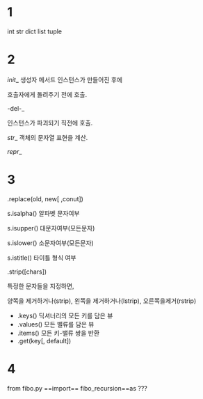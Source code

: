 #  1

int str dict list tuple



# 2

_init__  생성자 메서드 인스턴스가 만들어진 후에

호출자에게 돌려주기 전에 호출.

-del-_

 인스턴스가 파괴되기 직전에 호출.

_str__ 객체의 문자열 표현을 계산.

_repr__ 



# 3

.replace(old, new[ ,conut])

s.isalpha() 알파벳 문자여부

s.isupper() 대문자여부(모든문자)

s.islower() 소문자여부(모든문자)

s.istitle() 타이틀 형식 여부

.strip([chars])

특정한 문자들을 지정하면,

양쪽을 제거하거나(strip), 왼쪽을 제거하거나(lstrip), 오른쪽을제거(rstrip)

* .keys() 딕셔너리의 모든 키를 담은 뷰
* .values() 모든 밸류를 담은 뷰
* .items() 모든 키-밸류 쌍을 반환
* .get(key[, default])

# 4

from fibo.py ==import== fibo_recursion==as ??? 